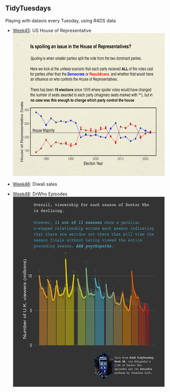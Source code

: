 ## TidyTuesdays

Playing with datavis every Tuesday, using R4DS data

-   [Week45](code/2023_week45.md): US House of Representative\
    <img src="figures/week_45.jpg" width="600" height="450"/>

-   [Week46](code/2023_week46.rmd): Diwali sales

-   [Week48](code/2023_week48.md): DrWho Episodes\
    <img src="figures/week_48.jpg" width="600" height="600"/>
